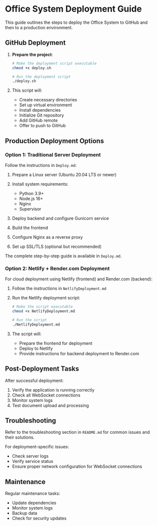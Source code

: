 # Office System Deployment Guide

This guide outlines the steps to deploy the Office System to GitHub and then to a production environment.

## GitHub Deployment

1. **Prepare the project**:
   ```bash
   # Make the deployment script executable
   chmod +x deploy.sh
   
   # Run the deployment script
   ./deploy.sh
   ```

2. This script will:
   - Create necessary directories
   - Set up virtual environment
   - Install dependencies
   - Initialize Git repository
   - Add GitHub remote
   - Offer to push to GitHub

## Production Deployment Options

### Option 1: Traditional Server Deployment

Follow the instructions in `Deploy.md`:

1. Prepare a Linux server (Ubuntu 20.04 LTS or newer)
2. Install system requirements:
   - Python 3.9+
   - Node.js 16+
   - Nginx
   - Supervisor

3. Deploy backend and configure Gunicorn service
4. Build the frontend
5. Configure Nginx as a reverse proxy
6. Set up SSL/TLS (optional but recommended)

The complete step-by-step guide is available in `Deploy.md`.

### Option 2: Netlify + Render.com Deployment

For cloud deployment using Netlify (frontend) and Render.com (backend):

1. Follow the instructions in `NetlifyDeployment.md`
2. Run the Netlify deployment script:
   ```bash
   # Make the script executable
   chmod +x NetlifyDeployment.md
   
   # Run the script
   ./NetlifyDeployment.md
   ```

3. The script will:
   - Prepare the frontend for deployment
   - Deploy to Netlify
   - Provide instructions for backend deployment to Render.com

## Post-Deployment Tasks

After successful deployment:

1. Verify the application is running correctly
2. Check all WebSocket connections
3. Monitor system logs
4. Test document upload and processing

## Troubleshooting

Refer to the troubleshooting section in `README.md` for common issues and their solutions.

For deployment-specific issues:
- Check server logs
- Verify service status
- Ensure proper network configuration for WebSocket connections

## Maintenance

Regular maintenance tasks:
- Update dependencies
- Monitor system logs
- Backup data
- Check for security updates